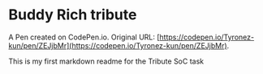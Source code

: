 # Buddy Rich tribute

A Pen created on CodePen.io. Original URL: [https://codepen.io/Tyronez-kun/pen/ZEJjbMr](https://codepen.io/Tyronez-kun/pen/ZEJjbMr).


This is my first markdown readme for the Tribute SoC task